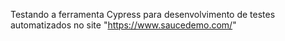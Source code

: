 Testando a ferramenta Cypress para desenvolvimento de testes automatizados no site "https://www.saucedemo.com/"
